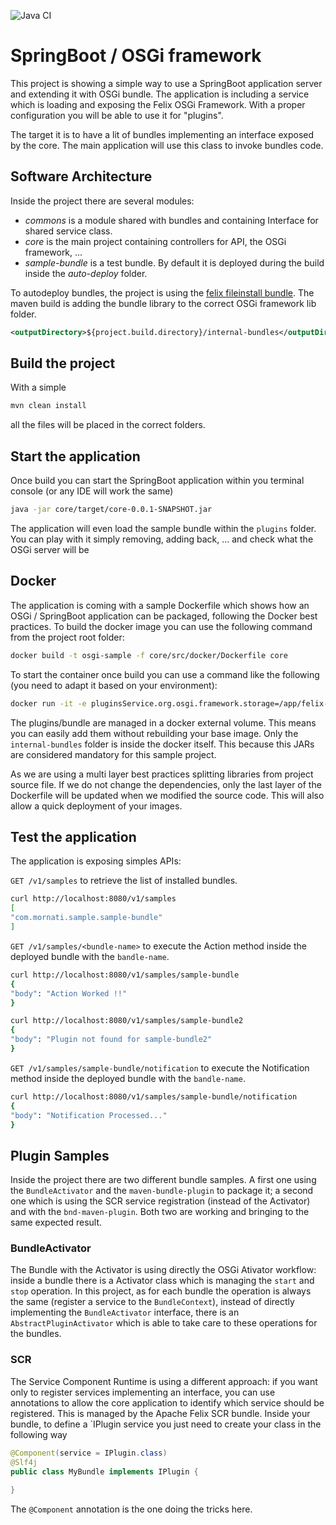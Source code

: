 ![Java CI](https://github.com/mmornati/springboot-osgi-sample/workflows/Java%20CI/badge.svg?branch=main)

# SpringBoot / OSGi framework
This project is showing a simple way to use a SpringBoot application server and extending it with OSGi bundle.
The application is including a service which is loading and exposing the Felix OSGi Framework. With a proper configuration you will be able to use it for "plugins".

The target it is to have a lit of bundles implementing an interface exposed by the core. The main application will use this class to invoke bundles code.

## Software Architecture
Inside the project there are several modules:
* *commons* is a module shared with bundles and containing Interface for shared service class.
* *core* is the main project containing controllers for API, the OSGi framework, ...
* *sample-bundle* is a test bundle. By default it is deployed during the build inside the *auto-deploy* folder.

To autodeploy bundles, the project is using the [felix fileinstall bundle](https://felix.apache.org/documentation/subprojects/apache-felix-file-install.html). The maven build is adding the bundle library to the correct OSGi framework lib folder.
```xml
<outputDirectory>${project.build.directory}/internal-bundles</outputDirectory>
```

## Build the project
With a simple
```bash
mvn clean install
```
all the files will be placed in the correct folders.

## Start the application
Once build you can start the SpringBoot application within you terminal console (or any IDE will work the same)
```bash
java -jar core/target/core-0.0.1-SNAPSHOT.jar
```

The application will even load the sample bundle within the `plugins` folder.
You can play with it simply removing, adding back, ... and check what the OSGi server will be

## Docker
The application is coming with a sample Dockerfile which shows how an OSGi / SpringBoot application can be packaged, following the Docker best practices.
To build the docker image you can use the following command from the project root folder:
```bash 
docker build -t osgi-sample -f core/src/docker/Dockerfile core
```

To start the container once build you can use a command like the following (you need to adapt it based on your environment):
```bash
docker run -it -e pluginsService.org.osgi.framework.storage=/app/felix-cache -e pluginsService.felix.auto.deploy.dir=/app/internal-bundles  -e pluginsService.felix.fileinstall.dir=/app/plugins -v /Users/Marco/Projects/springboot-osgi-sample/plugins:/app/plugins -p 8080:8080 osgi-sample
```
The plugins/bundle are managed in a docker external volume. This means you can easily add them without rebuilding your base image. Only the `internal-bundles` folder is inside the docker itself. This because this JARs are considered mandatory for this sample project.

As we are using a multi layer best practices splitting libraries from project source file. If we do not change the dependencies, only the last layer of the Dockerfile will be updated when we modified the source code. This will also allow a quick deployment of your images.

## Test the application
The application is exposing simples APIs:

`GET /v1/samples` to retrieve the list of installed bundles.
```bash
curl http://localhost:8080/v1/samples
[
"com.mornati.sample.sample-bundle"
]
```

`GET /v1/samples/<bundle-name>` to execute the Action method inside the deployed bundle with the `bandle-name`.
```bash
curl http://localhost:8080/v1/samples/sample-bundle
{
"body": "Action Worked !!"
}

curl http://localhost:8080/v1/samples/sample-bundle2
{
"body": "Plugin not found for sample-bundle2"
}
```

`GET /v1/samples/sample-bundle/notification` to execute the Notification method inside the deployed bundle with the `bandle-name`.
```bash
curl http://localhost:8080/v1/samples/sample-bundle/notification
{
"body": "Notification Processed..."
}
```

## Plugin Samples
Inside the project there are two different bundle samples. A first one using the `BundleActivator` and the `maven-bundle-plugin` to package it; a second one which is using the SCR service registration (instead of the Activator) and with the `bnd-maven-plugin`.
Both two are working and bringing to the same expected result.

### BundleActivator
The Bundle with the Activator is using directly the OSGi Ativator workflow: inside a bundle there is a Activator class which is managing the `start` and `stop` operation. In this project, as for each bundle the operation is always the same (register a service to the `BundleContext`), instead of directly implementing the `BundleActivator` interface, there is an `AbstractPluginActivator` which is able to take care to these operations for the bundles.

### SCR
The Service Component Runtime is using a different approach: if you want only to register services implementing an interface, you can use annotations to allow the core application to identify which service should be registered.
This is managed by the Apache Felix SCR bundle.
Inside your bundle, to define a `IPlugin service you just need to create your class in the following way
```java
@Component(service = IPlugin.class)
@Slf4j
public class MyBundle implements IPlugin {
  
}
```
The `@Component` annotation is the one doing the tricks here.
